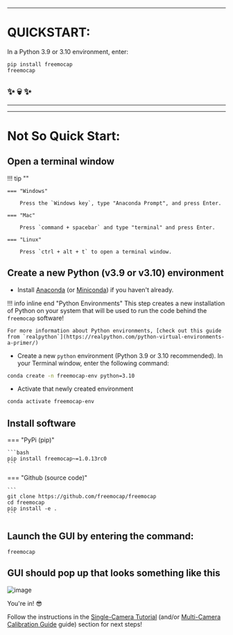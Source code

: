 ___
# QUICKSTART:
In a Python 3.9 or 3.10 environment, enter: 
```
pip install freemocap   
freemocap
```
## :sparkles: :skull: :sparkles:

___
___
# Not So Quick Start:

## Open a terminal window
!!! tip ""

    === "Windows"
    
        Press the `Windows key`, type "Anaconda Prompt", and press Enter.
    
    === "Mac"
    
        Press `command + spacebar` and type "terminal" and press Enter. 
    
    === "Linux"
    
        Press `ctrl + alt + t` to open a terminal window.
    

## Create a new Python (v3.9 or v3.10) environment 
- Install [Anaconda](https://www.anaconda.com/download) (or [Miniconda](https://docs.conda.io/en/latest/miniconda.html)) if you haven't already.

!!! info inline end "Python Environments" 
    This step creates a new installation of Python on your system that will be used to run the code behind the `freemocap` software!

    For more information about Python environments, [check out this guide from `realpython`](https://realpython.com/python-virtual-environments-a-primer/)
    


- Create a new `python` environment (Python 3.9 or 3.10 recommended). In your Terminal window, enter the following command: 
```bash
conda create -n freemocap-env python=3.10
```

- Activate that newly created environment
```bash
conda activate freemocap-env
```


## Install software

=== "PyPi (pip)"

    ```bash
    pip install freemocap~=1.0.13rc0
    ```

=== "Github (source code)" 

    ```
    git clone https://github.com/freemocap/freemocap
    cd freemocap
    pip install -e .    
    ```

## Launch the GUI by entering the command:
```
freemocap
```

## GUI should pop up that looks something like this
![image](https://user-images.githubusercontent.com/15314521/239695690-90ef7e7b-48f3-4f46-8d4a-5b5bcc3254b3.png)


You're in! :sunglasses:

Follow the instructions in the [Single-Camera Tutorial](/getting_started/single_camera_recording/) (and/or [Multi-Camera Calibration Guide](/getting_started/multi_camera_calibration/) guide) section for next steps!

